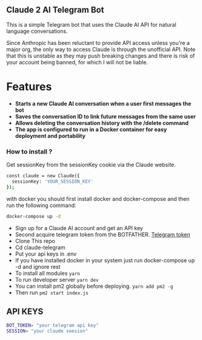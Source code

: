 ## Claude 2 AI Telegram Bot

This is a simple Telegram bot that uses the Claude AI API for natural language conversations.

Since Anthropic has been reluctant to provide API access unless you're a major org, the only way to access Claude is through the unofficial API. Note that this is unstable as they may push breaking changes and there is risk of your account being banned, for which I will not be liable.

# Features

- **Starts a new Claude AI conversation when a user first messages the bot**
- **Saves the conversation ID to link future messages from the same user**
- **Allows deleting the conversation history with the /delete command**
- **The app is configured to run in a Docker container for easy deployment and portability**

### How to install ?

Get sessionKey from the sessionKey cookie via the Claude website.

```sh
const claude = new Claude({
  sessionKey: 'YOUR_SESSION_KEY'
});
```

with docker you should first install docker and docker-compose and then run the following command:

```sh
docker-compose up -d
```

- Sign up for a Claude AI account and get an API key
- Second acquire telegram token from the BOTFATHER. [Telegram token](https://telegram.me/BotFather)
- Clone This repo
- Cd claude-telegram
- Put your api keys in .env
- If you have installed docker in your system just run docker-compose up -d and ignore rest
- To install all modules `yarn`
- To run developer server `yarn dev`
- You can install pm2 globally before deploying. `yarn add pm2 -g`
- Then run `pm2 start index.js`

## API KEYS

```sh
BOT_TOKEN= "your telegram api key"
SESSION= "your claude seesion"
```
